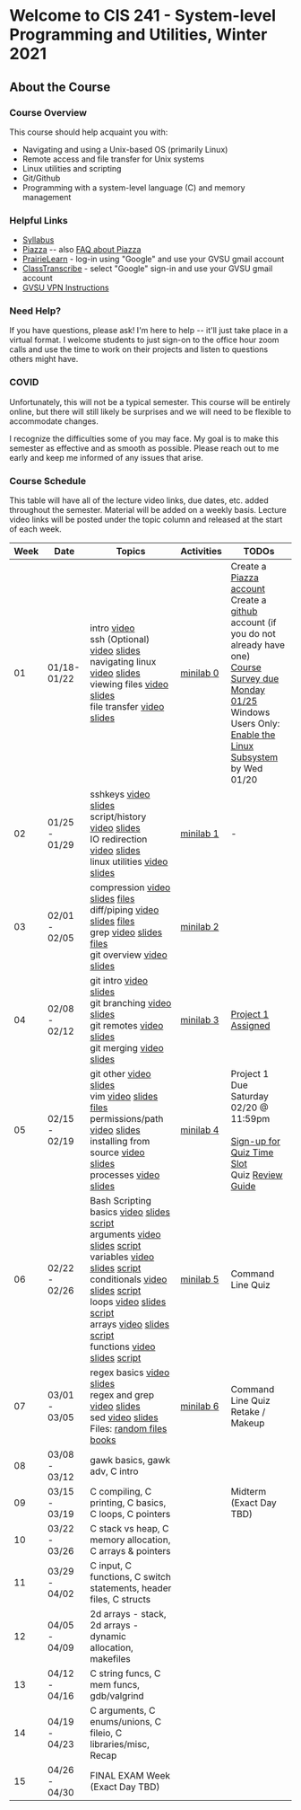 # Welcome to CIS 241 - System-level Programming and Utilities, Winter 2021

## About the Course

### Course Overview
This course should help acquaint you with:

* Navigating and using a Unix-based OS (primarily Linux)
* Remote access and file transfer for Unix systems
* Linux utilities and scripting
* Git/Github
* Programming with a system-level language (C) and memory management

### Helpful Links

* [Syllabus](syllabus.md)
* [Piazza](https://piazza.com/class/kk2pgnmcqcl5n8) -- also [FAQ about Piazza](piazza-faq.md)
* [PrairieLearn](https://prairielearn.engr.illinois.edu/) - log-in
  using "Google" and use your GVSU gmail account
* [ClassTranscribe](https://classtranscribe.com/offering/2eda65cf-d00f-4a0b-bb00-7bba2f88ccc6) -
  select "Google" sign-in and use your GVSU gmail account
* [GVSU VPN Instructions](https://www.gvsu.edu/it/downloading-installing-and-setting-up-pulse-secure-222.htm)

### Need Help?
If you have questions, please ask!  I'm here to help -- it'll
just take place in a virtual format.  I welcome students
to just sign-on to the office hour zoom calls and use the time
to work on their projects and listen to questions others might have.

### COVID
Unfortunately, this will not be a typical semester.  This course
will be entirely online, but there will still likely be
surprises and we will need to be flexible to accommodate changes.

I recognize the difficulties some of you may face.
My goal is to make this semester as effective and as smooth
as possible.  Please reach out to me early and keep me informed
of any issues that arise.

### Course Schedule
This table will have all of the lecture video links, due dates, etc.
added throughout the semester.  Material will be added on a weekly basis.
Lecture video links will be posted under the topic column and released
at the start of each week.

| Week | Date          | Topics | Activities | TODOs |
| ---- | ------------- | ------ | ---------- | --------- |
|  01  | 01/18-01/22 | intro [video](https://classtranscribe.com/video?id=c1de6e62-c98f-4899-9772-35add7fe70e0) <br> ssh (Optional) [video](https://classtranscribe.com/video?id=a8f032d1-09c8-4740-9e61-0be5611a6654) [slides](lec-notes/lec01-intro-ssh.pdf) <br> navigating linux [video](https://classtranscribe.com/video?id=74811691-a0a1-4b97-8650-d7a381f958e1) [slides](lec-notes/lec02-linux-filesystem-basics.pdf)  <br> viewing files [video](https://classtranscribe.com/video?id=47b56232-1d5c-4c8a-8f78-3982a03b1dd1) [slides](lec-notes/lec03-viewing-files.pdf) <br> file transfer [video](https://classtranscribe.com/video?id=f82ca560-7708-4204-8687-a6e41b563043) [slides](lec-notes/lec04-scp-rsync.pdf)  | [minilab 0](minilabs/minilab00.md) | Create a [Piazza account](https://piazza.com/class/kk2pgnmcqcl5n8) <br> Create a [github](https://github.com/) account (if you do not already have one) <br> [Course Survey due Monday 01/25](https://forms.gle/V9LwBgupHKmW19186) <br> Windows Users Only:  [Enable the Linux Subsystem](wsl-guide.md) by Wed 01/20 |
|  02  | 01/25 - 01/29 | sshkeys [video](https://classtranscribe.com/video?id=8c240760-bbbf-4cf2-be22-a5413b148f2a) [slides](lec-notes/lec05-sshkeys-sshaliases.pdf) <br> script/history [video](https://classtranscribe.com/video?id=068ca65e-35fe-446f-aae5-a9124421ff30) [slides](lec-notes/lec06-history.pdf) <br> IO redirection [video](https://classtranscribe.com/video?id=11d4ce0d-ed37-4655-94d5-8033c411d42f) [slides](lec-notes/lec07-redirection.pdf) <br> linux utilities [video](https://classtranscribe.com/video?id=98ba84fd-7258-451a-891e-d74759905aae) [slides](lec-notes/lec08-cut-tr-wc.pdf) | [minilab 1](minilabs/minilab01.md) | - |
|  03  | 02/01 - 02/05 | compression [video](https://classtranscribe.com/video?id=88ceb63c-5d19-4145-93ca-06d7fa6506b6) [slides](lec-notes/lec09-compression.pdf) [files](misc-files/week03/compression) <br> diff/piping [video](https://classtranscribe.com/video?id=b0b2129a-67e4-41d8-8182-c2165c75bc84) [slides](lec-notes/lec10-diff-piping.pdf) [files](misc-files/week03/diff) <br> grep [video](https://classtranscribe.com/video?id=9d4b753d-0aa1-4b50-b1e9-2c8403ae12a6) [slides](lec-notes/lec11-grep-wildcards.pdf) [files](misc-files/week03/grep) <br> git overview [video](https://classtranscribe.com/video?id=881e9710-2f41-4461-972c-ec0f32ae59b3) [slides](lec-notes/lec12-git-overview.pdf) | [minilab 2](minilabs/minilab02.md) |  |
|  04  | 02/08 - 02/12 | git intro [video](https://classtranscribe.com/video?id=c590ff8f-7a26-4743-9add-df5a72a8a4c9) [slides](lec-notes/lec13-git-intro.pdf) <br> git branching [video](https://classtranscribe.com/video?id=e48a0506-df26-469a-8dbb-c077bffa5cdb) [slides](lec-notes/lec14-git-branching.pdf) <br> git remotes [video](https://classtranscribe.com/video?id=a69c17e1-7f00-4d8c-bb54-c986ebeddef3) [slides](lec-notes/lec15-git-remotes.pdf) <br> git merging [video](https://classtranscribe.com/video?id=55eb47cc-7aae-41cb-8207-1fa07d4c2e70) [slides](lec-notes/lec16-git-merging.pdf) | [minilab 3](minilabs/minilab03.md) | [Project 1 Assigned](https://www.prairielearn.org/pl/course_instance/128497/assessment/2309641) |
|  05  | 02/15 - 02/19 | git other [video](https://classtranscribe.com/video?id=ebc71085-1ca2-4b9c-baa9-f1a3dbd4bc43) [slides](lec-notes/lec17-git-other.pdf) <br> vim [video](https://classtranscribe.com/video?id=ea139982-7d96-4f05-a029-e93544173e57) [slides](lec-notes/lec18-vim.pdf) [files](misc-files/week05/vim) <br> permissions/path [video](https://classtranscribe.com/video?id=c7ffd473-eb6c-4035-af25-4b96f9fdafbc) [slides](lec-notes/lec19-permissions-path.pdf) <br> installing from source [video](https://classtranscribe.com/video?id=79af3bd0-16d0-4928-a7b6-3e0c91b05ab7) [slides](lec-notes/lec20-installing-from-source.pdf) <br> processes [video](https://classtranscribe.com/video?id=238ec2bd-c01d-410f-9f93-0cd121c4ca74) [slides](lec-notes/lec21-processes.pdf) | [minilab 4](minilabs/minilab04.md) | Project 1 Due Saturday 02/20 @ 11:59pm <br><br> [Sign-up for Quiz Time Slot](https://docs.google.com/spreadsheets/d/1_wGwc_YFypLKmFRKCPKSWhHj5ol7AAscKBO-awWGttE/edit?usp=sharing) <br> Quiz [Review Guide](misc-files/quiz-review.md) |
|  06  | 02/22 - 02/26 | Bash Scripting <br> basics [video](https://classtranscribe.com/video?id=91542cf6-4f84-41d4-9108-e4aee7e7c814) [slides](lec-notes/lec22-bash-scripting-basics.pdf) [script](misc-files/week06/bash-scripts/basic.sh) <br> arguments [video](https://classtranscribe.com/video?id=647eda3e-b36a-46ff-ab83-5343b9705fba) [slides](lec-notes/lec23-bash-scripting-arguments.pdf) [script](misc-files/week06/bash-scripts/arguments.sh) <br> variables [video](https://classtranscribe.com/video?id=36835a8e-ac0f-40c7-a56a-c6d075fff562) [slides](lec-notes/lec24-bash-scripting-variables-arithmetic.pdf) [script](misc-files/week06/bash-scripts/variables.sh) <br> conditionals [video](https://classtranscribe.com/video?id=10e2208d-771e-416f-83b6-1f58cc476560) [slides](lec-notes/lec25-bash-scripting-conditionals.pdf) [script](misc-files/week06/bash-scripts/conditionals.sh) <br> loops [video](https://classtranscribe.com/video?id=1a488428-4ac1-417e-9378-6790c565b6bd) [slides](lec-notes/lec26-bash-scripting-loops.pdf) [script](misc-files/week06/bash-scripts/loops.sh) <br> arrays [video](https://classtranscribe.com/video?id=dabb2916-5171-44d0-bc54-17cbcf630e06) [slides](lec-notes/lec27-bash-scripting-arrays.pdf) [script](misc-files/week06/bash-scripts/arrays.sh) <br> functions [video](https://classtranscribe.com/video?id=1a1227fd-394b-41a8-a743-065af7571de5) [slides](lec-notes/lec28-bash-scripting-functions.pdf) [script](misc-files/week06/bash-scripts/functions.sh) | [minilab 5](minilabs/minilab05.md) | Command Line Quiz |
|  07  | 03/01 - 03/05 | regex basics [video](https://classtranscribe.com/video?id=d3cb9c39-fe39-427c-a626-afdc54a903b5) [slides](lec-notes/lec29-regex.pdf) <br> regex and grep [video](https://classtranscribe.com/video?id=fd635645-8ee4-412b-89eb-bbd09f5dd74f) [slides](lec-notes/lec30-regex-grep.pdf) <br> sed [video](https://classtranscribe.com/video?id=54f05088-5adb-4f8f-baba-4aa65b59e624) [slides](lec-notes/lec31-sed.pdf) <br> Files: [random files](misc-files/week7) [books](misc-files/written-texts)  | [minilab 6](minilabs/minilab06.md) | Command Line Quiz Retake / Makeup |
|  08  | 03/08 - 03/12 | gawk basics, gawk adv, C intro |  |  |
|  09  | 03/15 - 03/19 | C compiling, C printing, C basics, C loops, C pointers |  | Midterm (Exact Day TBD) |
|  10  | 03/22 - 03/26 | C stack vs heap, C memory allocation, C arrays & pointers  |  |  |
|  11  | 03/29 - 04/02 | C input, C functions, C switch statements, header files, C structs |  |  |
|  12  | 04/05 - 04/09 | 2d arrays - stack, 2d arrays - dynamic allocation, makefiles  |  |  |
|  13  | 04/12 - 04/16 | C string funcs, C mem funcs, gdb/valgrind  |  |  |
|  14  | 04/19 - 04/23 | C arguments, C enums/unions, C fileio, C libraries/misc, Recap  |  |  |
|  15  | 04/26 - 04/30 |  FINAL EXAM Week (Exact Day TBD) |  |  |
